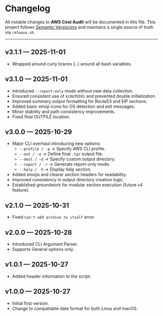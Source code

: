 # Changelog

All notable changes to **AWS Cost Audit** will be documented in this file.
This project follows [Semantic Versioning](https://semver.org/) and maintains
a single source of truth via `release.sh`.

---

## v3.1.1 — 2025-11-01
- Wrapped around curly braces {..} around all bash variables.

## v3.1.0 — 2025-11-01
- Introduced `--report-only` mode without new data collection.
- Ensured consistent use of `${OUTDIR}` and prevented double initialization.
- Improved summary output formatting for Route53 and EIP sections.
- Added basic emoji icons for OS detection and exit messages.
- Minor stability and path consistency improvements.
- Fixed final OUTFILE location.

## v3.0.0 — 2025-10-29
- Major CLI overhaul introducing new options:
  - `--profile / -p` → Specify AWS CLI profile.
  - `--out / -o` → Define final `.tgz` output file.
  - `--dest / -d` → Specify custom output directory.
  - `--report / -r` → Generate report-only mode.
  - `--help / -h` → Display help section.
- Added emojis and clearer section headers for readability.
- Improved consistency in output directory creation logic.
- Established groundwork for modular section execution (future v4 feature).

## v2.1.0 — 2025-10-31
- Fixed `Can't add archive to itself` error.

## v2.0.0 — 2025-10-28
- Introduced CLI Argument Parser.
- Supports General options only.

## v1.0.1 — 2025-10-27
- Added header information to the script.

## v1.0.0 — 2025-10-27
- Initial first version.
- Change to compatiable date format for both Linux and macOS.
